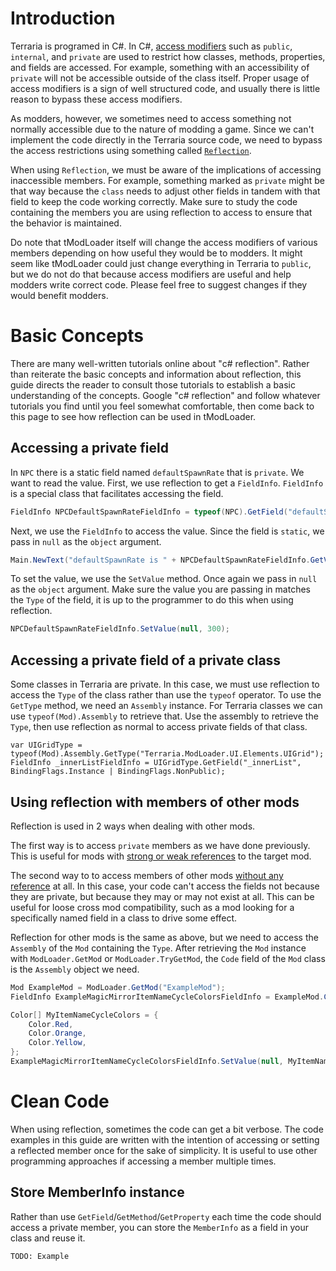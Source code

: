 # Introduction
Terraria is programed in C#. In C#, [access modifiers](https://learn.microsoft.com/en-us/dotnet/csharp/programming-guide/classes-and-structs/access-modifiers) such as `public`, `internal`, and `private` are used to restrict how classes, methods, properties, and fields are accessed. For example, something with an accessibility of `private` will not be accessible outside of the class itself. Proper usage of access modifiers is a sign of well structured code, and usually there is little reason to bypass these access modifiers. 

As modders, however, we sometimes need to access something not normally accessible due to the nature of modding a game. Since we can't implement the code directly in the Terraria source code, we need to bypass the access restrictions using something called [`Reflection`](https://learn.microsoft.com/en-us/dotnet/framework/reflection-and-codedom/reflection). 

When using `Reflection`, we must be aware of the implications of accessing inaccessible members. For example, something marked as `private` might be that way because the `class` needs to adjust other fields in tandem with that field to keep the code working correctly. Make sure to study the code containing the members you are using reflection to access to ensure that the behavior is maintained.

Do note that tModLoader itself will change the access modifiers of various members depending on how useful they would be to modders. It might seem like tModLoader could just change everything in Terraria to `public`, but we do not do that because access modifiers are useful and help modders write correct code. Please feel free to suggest changes if they would benefit modders.

# Basic Concepts
There are many well-written tutorials online about "c# reflection". Rather than reiterate the basic concepts and information about reflection, this guide directs the reader to consult those tutorials to establish a basic understanding of the concepts. Google "c# reflection" and follow whatever tutorials you find until you feel somewhat comfortable, then come back to this page to see how reflection can be used in tModLoader.

## Accessing a private field
In `NPC` there is a static field named `defaultSpawnRate` that is `private`. We want to read the value. First, we use reflection to get a `FieldInfo`. `FieldInfo` is a special class that facilitates accessing the field.
```cs
FieldInfo NPCDefaultSpawnRateFieldInfo = typeof(NPC).GetField("defaultSpawnRate", BindingFlags.NonPublic | BindingFlags.Static);
```
Next, we use the `FieldInfo` to access the value. Since the field is `static`, we pass in `null` as the `object` argument.
```cs
Main.NewText("defaultSpawnRate is " + NPCDefaultSpawnRateFieldInfo.GetValue(null));
```
To set the value, we use the `SetValue` method. Once again we pass in `null` as the `object` argument. Make sure the value you are passing in matches the `Type` of the field, it is up to the programmer to do this when using reflection.
```cs
NPCDefaultSpawnRateFieldInfo.SetValue(null, 300);
```

## Accessing a private field of a private class
Some classes in Terraria are private. In this case, we must use reflection to access the `Type` of the class rather than use the `typeof` operator. To use the `GetType` method, we need an `Assembly` instance. For Terraria classes we can use `typeof(Mod).Assembly` to retrieve that. Use the assembly to retrieve the `Type`, then use reflection as normal to access private fields of that class.
```
var UIGridType = typeof(Mod).Assembly.GetType("Terraria.ModLoader.UI.Elements.UIGrid");
FieldInfo _innerListFieldInfo = UIGridType.GetField("_innerList", BindingFlags.Instance | BindingFlags.NonPublic);
```

## Using reflection with members of other mods
Reflection is used in 2 ways when dealing with other mods. 

The first way is to access `private` members as we have done previously. This is useful for mods with [strong or weak references](https://github.com/tModLoader/tModLoader/wiki/Expert-Cross-Mod-Content#strong-references-aka-modreferences-expert) to the target mod.

The second way to to access members of other mods [without any reference](https://github.com/tModLoader/tModLoader/wiki/Expert-Cross-Mod-Content#no-references-aka-reflection-expert) at all. In this case, your code can't access the fields not because they are private, but because they may or may not exist at all. This can be useful for loose cross mod compatibility, such as a mod looking for a specifically named field in a class to drive some effect.

Reflection for other mods is the same as above, but we need to access the `Assembly` of the `Mod` containing the `Type`. After retrieving the `Mod` instance with `ModLoader.GetMod` or `ModLoader.TryGetMod`, the `Code` field of the `Mod` class is the `Assembly` object we need.

```cs
Mod ExampleMod = ModLoader.GetMod("ExampleMod");
FieldInfo ExampleMagicMirrorItemNameCycleColorsFieldInfo = ExampleMod.Code.GetType("ExampleMod.Content.Items.Tools.ExampleMagicMirror").GetField("itemNameCycleColors");

Color[] MyItemNameCycleColors = {
	Color.Red,
	Color.Orange,
	Color.Yellow,
};
ExampleMagicMirrorItemNameCycleColorsFieldInfo.SetValue(null, MyItemNameCycleColors);
```

# Clean Code
When using reflection, sometimes the code can get a bit verbose. The code examples in this guide are written with the intention of accessing or setting a reflected member once for the sake of simplicity. It is useful to use other programming approaches if accessing a member multiple times.

## Store MemberInfo instance
Rather than use `GetField`/`GetMethod`/`GetProperty` each time the code should access a private member, you can store the `MemberInfo` as a field in your class and reuse it.

`TODO: Example`